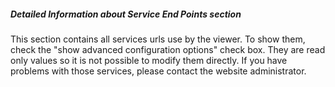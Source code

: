 ##### Detailed Information about _Service End Points_ section

This section contains all services urls use by the viewer. To show them, check the "show advanced configuration options" check box. They are read only values so it is not possible to modify them directly. If you have problems with those services, please contact the website administrator.

